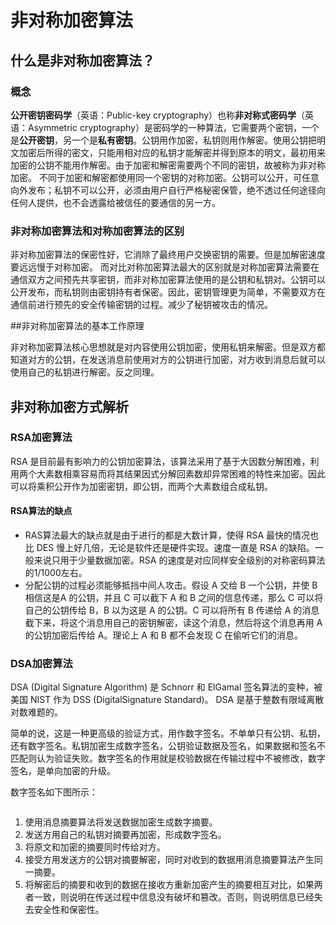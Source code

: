 # 非对称加密算法

## 什么是非对称加密算法？

### 概念

**公开密钥密码学**（英语：Public-key cryptography）也称**非对称式密码学**（英语：Asymmetric cryptography）是密码学的一种算法，它需要两个密钥，一个是**公开密钥**，另一个是**私有密钥**。公钥用作加密，私钥则用作解密。使用公钥把明文加密后所得的密文，只能用相对应的私钥才能解密并得到原本的明文，最初用来加密的公钥不能用作解密。由于加密和解密需要两个不同的密钥，故被称为非对称加密。
    不同于加密和解密都使用同一个密钥的对称加密。公钥可以公开，可任意向外发布；私钥不可以公开，必须由用户自行严格秘密保管，绝不透过任何途径向任何人提供，也不会透露给被信任的要通信的另一方。

### 非对称加密算法和对称加密算法的区别

非对称加密算法的保密性好，它消除了最终用户交换密钥的需要。但是加解密速度要远远慢于对称加密。
而对比对称加密算法最大的区别就是对称加密算法需要在通信双方之间预先共享密钥，而非对称加密算法使用的是公钥和私钥对。公钥可以公开发布，而私钥则由密钥持有者保密。因此，密钥管理更为简单，不需要双方在通信前进行预先的安全传输密钥的过程。减少了秘钥被攻击的情况。

##非对称加密算法的基本工作原理

非对称加密算法核心思想就是对内容使用公钥加密，使用私钥来解密。但是双方都知道对方的公钥，在发送消息前使用对方的公钥进行加密，对方收到消息后就可以使用自己的私钥进行解密。反之同理。

## 非对称加密方式解析

### RSA加密算法

RSA 是目前最有影响力的公钥加密算法，该算法采用了基于大因数分解困难，利用两个大素数相乘容易而将其结果因式分解回素数却异常困难的特性来加密。因此可以将乘积公开作为加密密钥，即公钥，而两个大素数组合成私钥。

#### RSA算法的缺点

- RAS算法最大的缺点就是由于进行的都是大数计算，使得 RSA 最快的情况也比 DES 慢上好几倍，无论是软件还是硬件实现。速度一直是 RSA 的缺陷。一般来说只用于少量数据加密。RSA 的速度是对应同样安全级别的对称密码算法的1/1000左右。
- 分配公钥的过程必须能够抵挡中间人攻击。假设 A 交给 B 一个公钥，并使 B 相信这是A 的公钥，并且 C 可以截下 A 和 B 之间的信息传递，那么 C 可以将自己的公钥传给 B，B 以为这是 A 的公钥。C 可以将所有 B 传递给 A 的消息截下来，将这个消息用自己的密钥解密，读这个消息，然后将这个消息再用 A 的公钥加密后传给 A。理论上 A 和 B 都不会发现 C 在偷听它们的消息。

### DSA加密算法

DSA (Digital Signature Algorithm) 是 Schnorr 和 ElGamal 签名算法的变种，被美国 NIST 作为 DSS (DigitalSignature Standard)。
DSA 是基于整数有限域离散对数难题的。

简单的说，这是一种更高级的验证方式，用作数字签名。不单单只有公钥、私钥，还有数字签名。私钥加密生成数字签名，公钥验证数据及签名，如果数据和签名不匹配则认为验证失败。数字签名的作用就是校验数据在传输过程中不被修改，数字签名，是单向加密的升级。

数字签名如下图所示：

![]()

1. 使用消息摘要算法将发送数据加密生成数字摘要。
2. 发送方用自己的私钥对摘要再加密，形成数字签名。 
3. 将原文和加密的摘要同时传给对方。 
4. 接受方用发送方的公钥对摘要解密，同时对收到的数据用消息摘要算法产生同一摘要。
5. 将解密后的摘要和收到的数据在接收方重新加密产生的摘要相互对比，如果两者一致，则说明在传送过程中信息没有破坏和篡改。否则，则说明信息已经失去安全性和保密性。





